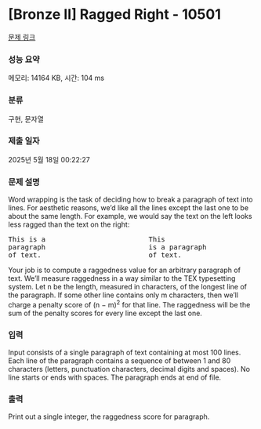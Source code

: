 # [Bronze II] Ragged Right - 10501 

[문제 링크](https://www.acmicpc.net/problem/10501) 

### 성능 요약

메모리: 14164 KB, 시간: 104 ms

### 분류

구현, 문자열

### 제출 일자

2025년 5월 18일 00:22:27

### 문제 설명

<p>Word wrapping is the task of deciding how to break a paragraph of text into lines. For aesthetic reasons, we’d like all the lines except the last one to be about the same length. For example, we would say the text on the left looks less ragged than the text on the right:</p>

<pre>This is a                         This
paragraph                         is a paragraph
of text.                          of text.</pre>

<p>Your job is to compute a raggedness value for an arbitrary paragraph of text. We’ll measure raggedness in a way similar to the TEX typesetting system. Let n be the length, measured in characters, of the longest line of the paragraph. If some other line contains only m characters, then we’ll charge a penalty score of (n − m)<sup>2</sup> for that line. The raggedness will be the sum of the penalty scores for every line except the last one.</p>

### 입력 

 <p>Input consists of a single paragraph of text containing at most 100 lines. Each line of the paragraph contains a sequence of between 1 and 80 characters (letters, punctuation characters, decimal digits and spaces). No line starts or ends with spaces. The paragraph ends at end of file.</p>

### 출력 

 <p>Print out a single integer, the raggedness score for paragraph.</p>

